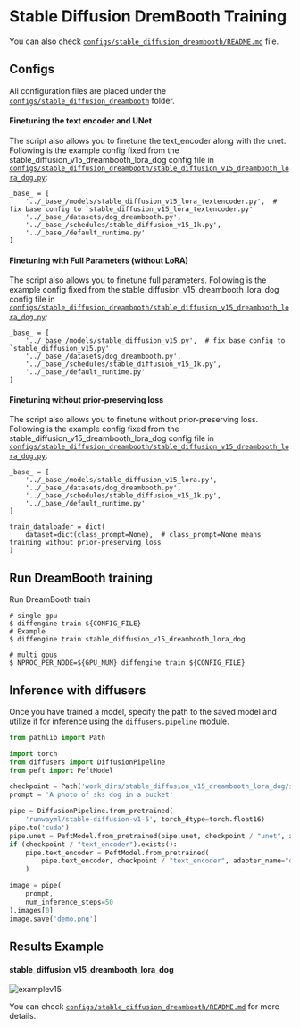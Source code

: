 # Stable Diffusion DremBooth Training

You can also check [`configs/stable_diffusion_dreambooth/README.md`](https://github.com/okotaku/diffengine/tree/main/diffengine/configs/stable_diffusion_dreambooth/README.md) file.

## Configs

All configuration files are placed under the [`configs/stable_diffusion_dreambooth`](https://github.com/okotaku/diffengine/tree/main/diffengine/configs/stable_diffusion_dreambooth/) folder.

#### Finetuning the text encoder and UNet

The script also allows you to finetune the text_encoder along with the unet.
Following is the example config fixed from the stable_diffusion_v15_dreambooth_lora_dog config file in [`configs/stable_diffusion_dreambooth/stable_diffusion_v15_dreambooth_lora_dog.py`](https://github.com/okotaku/diffengine/tree/main/diffengine/configs/stable_diffusion_dreambooth/stable_diffusion_v15_dreambooth_lora_dog.py):

```
_base_ = [
    '../_base_/models/stable_diffusion_v15_lora_textencoder.py',  # fix base config to `stable_diffusion_v15_lora_textencoder.py'
    '../_base_/datasets/dog_dreambooth.py',
    '../_base_/schedules/stable_diffusion_v15_1k.py',
    '../_base_/default_runtime.py'
]
```

#### Finetuning with Full Parameters (without LoRA)

The script also allows you to finetune full parameters.
Following is the example config fixed from the stable_diffusion_v15_dreambooth_lora_dog config file in [`configs/stable_diffusion_dreambooth/stable_diffusion_v15_dreambooth_lora_dog.py`](https://github.com/okotaku/diffengine/tree/main/diffengine/configs/stable_diffusion_dreambooth/stable_diffusion_v15_dreambooth_lora_dog.py):

```
_base_ = [
    '../_base_/models/stable_diffusion_v15.py',  # fix base config to `stable_diffusion_v15.py'
    '../_base_/datasets/dog_dreambooth.py',
    '../_base_/schedules/stable_diffusion_v15_1k.py',
    '../_base_/default_runtime.py'
]
```

#### Finetuning without prior-preserving loss

The script also allows you to finetune without prior-preserving loss.
Following is the example config fixed from the stable_diffusion_v15_dreambooth_lora_dog config file in [`configs/stable_diffusion_dreambooth/stable_diffusion_v15_dreambooth_lora_dog.py`](https://github.com/okotaku/diffengine/tree/main/diffengine/configs/stable_diffusion_dreambooth/stable_diffusion_v15_dreambooth_lora_dog.py):

```
_base_ = [
    '../_base_/models/stable_diffusion_v15_lora.py',
    '../_base_/datasets/dog_dreambooth.py',
    '../_base_/schedules/stable_diffusion_v15_1k.py',
    '../_base_/default_runtime.py'
]

train_dataloader = dict(
    dataset=dict(class_prompt=None),  # class_prompt=None means training without prior-preserving loss
)
```

## Run DreamBooth training

Run DreamBooth train

```
# single gpu
$ diffengine train ${CONFIG_FILE}
# Example
$ diffengine train stable_diffusion_v15_dreambooth_lora_dog

# multi gpus
$ NPROC_PER_NODE=${GPU_NUM} diffengine train ${CONFIG_FILE}
```

## Inference with diffusers

Once you have trained a model, specify the path to the saved model and utilize it for inference using the `diffusers.pipeline` module.

```py
from pathlib import Path

import torch
from diffusers import DiffusionPipeline
from peft import PeftModel

checkpoint = Path('work_dirs/stable_diffusion_v15_dreambooth_lora_dog/step999')
prompt = 'A photo of sks dog in a bucket'

pipe = DiffusionPipeline.from_pretrained(
    'runwayml/stable-diffusion-v1-5', torch_dtype=torch.float16)
pipe.to('cuda')
pipe.unet = PeftModel.from_pretrained(pipe.unet, checkpoint / "unet", adapter_name="default")
if (checkpoint / "text_encoder").exists():
    pipe.text_encoder = PeftModel.from_pretrained(
        pipe.text_encoder, checkpoint / "text_encoder", adapter_name="default"
    )

image = pipe(
    prompt,
    num_inference_steps=50
).images[0]
image.save('demo.png')
```

## Results Example

#### stable_diffusion_v15_dreambooth_lora_dog

![examplev15](https://github.com/okotaku/diffengine/assets/24734142/f9c2430c-cee7-43cf-868f-35c6301dc573)

You can check [`configs/stable_diffusion_dreambooth/README.md`](https://github.com/okotaku/diffengine/tree/main/diffengine/configs/stable_diffusion_dreambooth/README.md#results-example) for more details.
